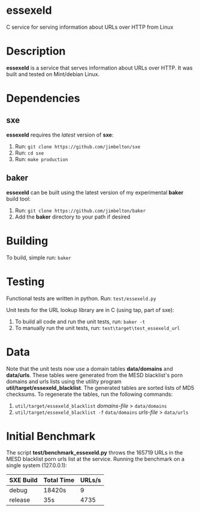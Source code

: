essexeld
========

C service for serving information about URLs over HTTP from Linux

Description
===========

**essexeld** is a service that serves information about URLs over HTTP. It was built and tested on Mint/debian Linux.

Dependencies
============

sxe
---

**essexeld** requires the *latest* version of **sxe**:

  1. Run: `git clone https://github.com/jimbelton/sxe`
  2. Run: `cd sxe`
  3. Run: `make production`

baker
-----

**essexeld** can be built using the latest version of my experimental **baker** 
build tool:
  1. Run:  `git clone https://github.com/jimbelton/baker`
  2. Add the **baker** directory to your path if desired

Building
========

To build, simple run: `baker`

Testing
=======

Functional tests are written in python. Run: `test/essexeld.py`

Unit tests for the URL lookup library are in C (using tap, part of sxe):
  1. To build all code and run the unit tests, run: `baker -t`
  2. To manually run the unit tests, run: `test\target\test_essexeld_url`

Data
====

Note that the unit tests now use a domain tables **data/domains** and **data/urls**. These tables were
generated from the MESD blacklist's porn domains and urls lists using the utility program
**util/target/essexeld_blacklist**. The generated tables are sorted lists of MD5
checksums. To regenerate the tables, run the following commands:
  1. `util/target/essexeld_blacklist` *domains-file* > `data/domains`
  2. `util/target/essexeld_blacklist -f` `data/domains` *urls-file* > `data/urls`
  
Initial Benchmark
=================

The script **test/benchmark_essexeld.py** throws the 165719 URLs in the MESD blacklist porn urls list at the service. Running the benchmark on a single system (127.0.0.1):

| SXE Build  | Total Time | URLs/s |
| ---------- | ---------- | ------ |
| debug      | 18420s     | 9      |
| release    | 35s        | 4735   |